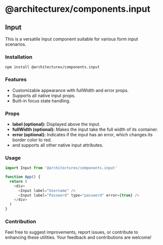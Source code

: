 # @architecturex/components.input

## Input

This is a versatile Input component suitable for various form input scenarios.

### Installation

`npm install @architecturex/components.input`

### Features

- Customizable appearance with fullWidth and error props.
- Supports all native input props.
- Built-in focus state handling.

### Props

- **label (optional):** Displayed above the input.
- **fullWidth (optional):** Makes the input take the full width of its container.
- **error (optional):** Indicates if the input has an error, which changes its border color to red.
- and supports all other native input attributes.

### Usage

```javascript
import Input from '@architecturex/components.input'

function App() {
  return (
    <div>
      <Input label="Username" />
      <Input label="Password" type="password" error={true} />
    </div>
  )
}
```

### Contribution

Feel free to suggest improvements, report issues, or contribute to enhancing these utilities. Your feedback and contributions are welcome!
